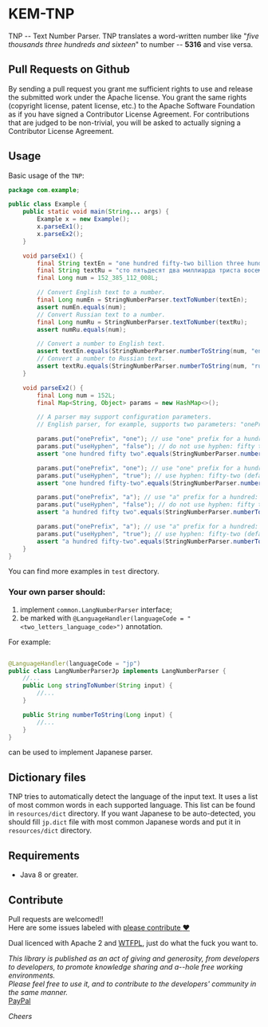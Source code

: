 # KEM-TNP

TNP -- Text Number Parser. TNP translates a word-written number like "_five thousands three hundreds and sixteen_" to
number -- **5316** and vise versa.

[//]: # ([![Jenkins Status]&#40;https://img.shields.io/jenkins/s/https/ci-builds.apache.org/job/Logging/job/log4j/job/release-2.x.svg&#41;]&#40;https://ci-builds.apache.org/job/Logging/job/log4j/job/release-2.x/&#41;)
[//]: # ([![Travis Status]&#40;https://travis-ci.org/apache/logging-log4j2.svg?branch=master&#41;]&#40;https://travis-ci.org/apache/logging-log4j2&#41;)
[//]: # ([![Maven Central]&#40;https://img.shields.io/maven-central/v/org.apache.logging.log4j/log4j-api.svg&#41;]&#40;http://mvnrepository.com/artifact/org.apache.logging.log4j/log4j-api&#41;)

## Pull Requests on Github

By sending a pull request you grant me sufficient rights to use and release the submitted work under the Apache license.
You grant the same rights (copyright license, patent license, etc.) to the Apache Software Foundation as if you have
signed a Contributor License Agreement. For contributions that are judged to be non-trivial, you will be asked to
actually signing a Contributor License Agreement.

## Usage

Basic usage of the `TNP`:

```java
package com.example;

public class Example {
	public static void main(String... args) {
		Example x = new Example();
		x.parseEx1();
		x.parseEx2();
	}

	void parseEx1() {
		final String textEn = "one hundred fifty-two billion three hundred eighty-five million one hundred twelve thousand and eight";
		final String textRu = "сто пятьдесят два миллиарда триста восемьдесят пять миллионов сто двенадцать тысяч восемь";
		final Long num = 152_385_112_008L;

		// Convert English text to a number.
		final Long numEn = StringNumberParser.textToNumber(textEn);
		assert numEn.equals(num);
		// Convert Russian text to a number.
		final Long numRu = StringNumberParser.textToNumber(textRu);
		assert numRu.equals(num);

		// Convert a number to English text.
		assert textEn.equals(StringNumberParser.numberToString(num, "en"));
		// Convert a number to Russian text.
		assert textRu.equals(StringNumberParser.numberToString(num, "ru"));
	}

	void parseEx2() {
		final Long num = 152L;
		final Map<String, Object> params = new HashMap<>();

		// A parser may support configuration parameters.
		// English parser, for example, supports two parameters: "onePrefix" and "useHyphen".

		params.put("onePrefix", "one"); // use "one" prefix for a hundred: one hundred (default)
		params.put("useHyphen", "false"); // do not use hyphen: fifty two
		assert "one hundred fifty two".equals(StringNumberParser.numberToString(num, "en", params));

		params.put("onePrefix", "one"); // use "one" prefix for a hundred: one hundred (default)
		params.put("useHyphen", "true"); // use hyphen: fifty-two (default)
		assert "one hundred fifty-two".equals(StringNumberParser.numberToString(num, "en", params));

		params.put("onePrefix", "a"); // use "a" prefix for a hundred: a hundred
		params.put("useHyphen", "false"); // do not use hyphen: fifty two
		assert "a hundred fifty two".equals(StringNumberParser.numberToString(num, "en", params));

		params.put("onePrefix", "a"); // use "a" prefix for a hundred: a hundred
		params.put("useHyphen", "true"); // use hyphen: fifty-two (default)
		assert "a hundred fifty-two".equals(StringNumberParser.numberToString(num, "en", params));
	}
}
```

You can find more examples in `test` directory.

### Your own parser should:

1. implement `common.LangNumberParser` interface;
2. be marked with `@LanguageHandler(languageCode = "<two_letters_language_code>")` annotation.

For example:

```java

@LanguageHandler(languageCode = "jp")
public class LangNumberParserJp implements LangNumberParser {
	//...
	public Long stringToNumber(String input) {
		//...
	}

	public String numberToString(Long input) {
		//...
	}
}
```

can be used to implement Japanese parser.

## Dictionary files

TNP tries to automatically detect the language of the input text. It uses a list of most common words in each supported
language. This list can be found in `resources/dict` directory. If you want Japanese to be auto-detected, you should
fill `jp.dict` file with most common Japanese words and put it in `resources/dict` directory.

## Requirements

* Java 8 or greater.

## Contribute

Pull requests are welcomed!!  
Here are some issues labeled
with [please contribute :heart:](https://github.com/lopotun/TextWithNumbers/issues?q=is%3Aissue+is%3Aopen+label%3A%22please+contribute+%E2%9D%A4%EF%B8%8F%22+label%3A%22good+first+issue%22)

Dual licenced with Apache 2 and [WTFPL](http://www.wtfpl.net/), just do what the fuck you want to.

*This library is published as an act of giving and generosity, from developers to developers, to promote knowledge
sharing and a--hole free working environments.  
Please feel free to use it, and to contribute to the developers' community in the same manner.*  
[PayPal](https://www.paypal.com/donate/?hosted_button_id=VRQBCYB8MNSYS)

_Cheers_